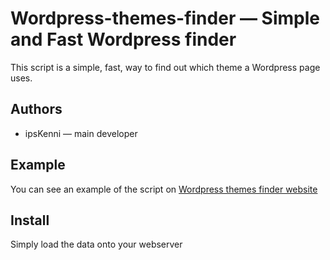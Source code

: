 # Wordpress-themes-finder — Simple and Fast Wordpress finder
This script is a simple, fast, way to find out which theme a Wordpress page uses.

## Authors

  - ipsKenni — main developer

## Example

You can see an example of the script on [Wordpress themes finder website](https://wordpressthemes.de.cool/)

## Install

Simply load the data onto your webserver
